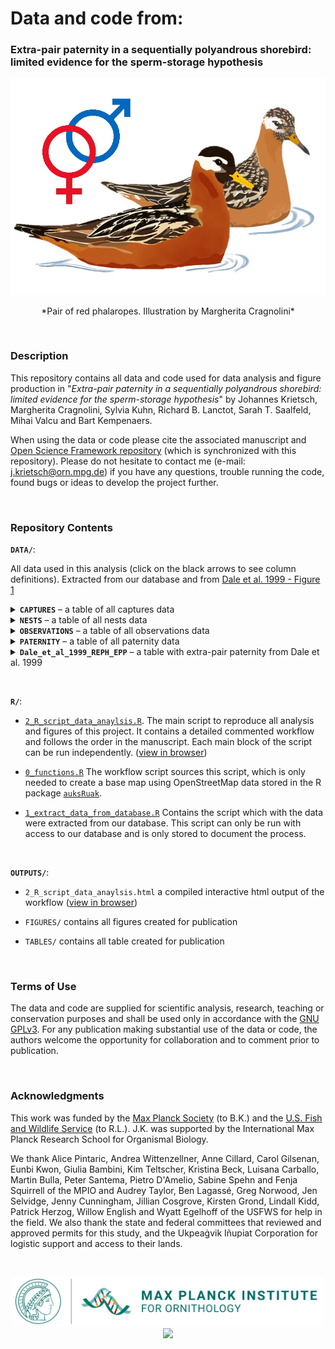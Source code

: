 # **Data and code from:**

### Extra-pair paternity in a sequentially polyandrous shorebird: limited evidence for the sperm-storage hypothesis

<p align="center">
  <img width="600" src="./DATA/ILLUSTRATIONS/reph_pair.jpg">
</p>  

<center> *Pair of red phalaropes. Illustration by Margherita Cragnolini*</center>

<p>&nbsp;</p>

### **Description**

This repository contains all data and code used for data analysis and figure production in "*Extra-pair paternity in a sequentially polyandrous shorebird: limited evidence for the sperm-storage hypothesis*" by Johannes Krietsch, Margherita Cragnolini, Sylvia Kuhn, Richard B. Lanctot, Sarah T. Saalfeld, Mihai Valcu and Bart Kempenaers.
  
When using the data or code please cite the associated manuscript and [Open Science Framework repository](https://osf.io/v475t/) (which is synchronized with this repository). Please do not hesitate to contact me (e-mail: j.krietsch@orn.mpg.de) if you have any questions, trouble running the code, found bugs or ideas to develop the project further. 


<p>&nbsp;</p>

### **Repository Contents**


**`DATA/`**:

All data used in this analysis (click on the black arrows to see column definitions). Extracted from our database 
and from [Dale et al. 1999 - Figure 1](https://doi.org/10.1007/s002650050591)

<details>
  <summary> <b><code>CAPTURES</code></b> – a table of all captures data</summary>
  
  Columns are defined as:

  1.	`external`: source of the data, MPIO = 0 or USFWS = 1
  2.	`data_type`: data types (see methods)
  3.	`year_`: year
  4.	`ID`: metal band id
  5.	`UL`: upper left colour bands
  6.	`UR`: upper right colour bands
  7.	`LL`: lower left colour bands
  8.	`LR`: lower right colour bands
  9.	`sex`: field and genetic sex
  10. `lat`: capture location latitude (decimal degrees)
  11. `lon`: capture location longitude (decimal degrees)
  12. `caught_time`: date and time caught
  13. `dead`: bird was found dead = 1 or was caught alive = 0

</details>


<details>
  <summary> <b><code>NESTS</code></b> – a table of all nests data</summary>
  
  Columns are defined as:

  1.	`external`: source of the data, MPIO = 0 or USFWS = 1
  2.	`data_type`: data types (see methods)
  3.	`year_`: year
  4.	`nestID`: unique nest id
  5.	`male_id`: male metal band id
  6.	`female_id`: female metal band id
  7.	`male_assigned`: how the male was assigned: 0 = not, 1 = field, 2 = genetically, 3 = only GPStag
  8.	`female_assigned`: how the female was assigned: 0 = not, 1 = field, 2 = genetically, 3 = only GPStag
  9.	`found_datetime`: date and time the nest was found
  10. `clutch_size`: total clutch size
  11. `collected_datetime`: date and time the clutch was collected (if so)
  12. `initiation`: estimated date and time the first egg was laid
  13. `initiation_method`: method with which the initiation date was estimated
  14. `est_hatching_datetime`: estimated hatching date and time 
  15. `hatching_datetime`: method with which the hatching date was estimated
  16. `chicks_back`: date and time chicks were brought back to the nest
  17. `last_checked_datetime`: date and time the nest was checked for the last time
  18. `nest_state`: last nest state: I = Incubated (active  nest), P = Predated, D = Deserted, H = Hatched (received hatched chicks), 
                    U = Unknown, O = Observer (collected withour replacement)     
  19. `nest_state_date`: date and time the nest state was based on 
  20. `lat`: nest location latitude (decimal degrees)
  21. `lon`: nest location longitude (decimal degrees)
  22. `parentage`: logic if parentage was possible     
  23. `anyEPY`: logic if any extra-pair young were found in the clutch
  24. `N_parentage`: number of eggs with parentage data
  25. `N_EPY`: number of extra-pair young
  26. `female_clutch`: sequence of female clutches based on the initiation date (1st, 2nd or 3rd clutch) within season
  27. `N_female_clutch`: total number of clutches within season
  28. `polyandrous`: logic if the female was social polyandrous
  29. `polyandry_study_site`: logic if the female was social polyandrous with both clutches within the intensive study plot
  30. `male_clutch`: sequence of male clutches based on the initiation date (1st or 2nd clutch) within season   
  31. `N_male_clutch`: total number of clutches within season     
  32. `renesting_male`: logic if the male was renesting
  33. `renesting_study_site`: logic if the male was renesting with both clutches within the intensive study plot
</details>


<details>
  <summary> <b><code>OBSERVATIONS</code></b> – a table of all observations data</summary>
  
  Columns are defined as:

  1.	`year_`: year 
  2.	`datetime_`: date and time of the observation
  3.	`obs_id`: unique observation id
  4.	`ID1`: id of one bird
  5.	`ID2`: id of another bird (if interaction)
  6.	`ID1sex`: sex of ID1
  7.	`ID2sex`: sex of ID2
  8.	`ID1copAS`: ID1 was copulating = 1 or not = 0
  9.	`ID2copAS`: ID2 was copulating = 1 or not = 0
  10. `same_sex`: logic ID1 and ID2 have the same sex
  11. `ID1_1st_partner`: id of the first breeding partner of ID1
  12. `ID1_2nd_partner`: id of the second breeding partner of ID1
  13. `diff_obs_1st_initiation`: differences between the observation and the initiation of the first nest
  14. `diff_obs_2nd_initiation`: differences between the observation and the initiation of the second nest
  15. `seen_with_other_than_1st_partner`: logic observation with other than first partner
  16. `seen_with_other_than_2nd_partner`: logic observation with other than second partner
  17. `copAS_not_1st_partner`: logic copulation with other than first partner
  18. `copAS_not_2nd_partner`: logic copulation with other than second partner     

</details>


<details>
  <summary> <b><code>PATERNITY</code></b> – a table of all paternity data</summary>
  
  Columns are defined as:

  1.	`year_`: year
  2.	`nestID`: unique nest id
  3.	`IDchick`: unique chick id
  4.	`IDmother`: genetic mother id
  5.	`IDfather`: genetic father id
  6.	`EPY`: extra-pair young = 1, within-pair young = 0 or unknown = NA
  7.	`fate`: egg fate, h = hatched, f = frozen (unidentified fate), u = unhatched
  8.	`undeveloped`: egg where only the germinal disc was visible = 1 or developed egg = 0
  9.	`comment`: comment from the parentage analysis

</details>


<details>
  <summary> <b><code>Dale_et_al_1999_REPH_EPP</code></b> – a table with extra-pair paternity 
  from Dale et al. 1999 </summary>
  
  Columns are defined as:

  1.	`year_`: year
  2.	`nestID`: unique nest number
  3.	`initiation_doy`: day of the year the first egg was laid
  4.	`anyEPY`: nest with extra-pair young = 1 or without = 0

</details>

<p>&nbsp;</p>


**`R/`**:

  - [`2_R_script_data_anaylsis.R`](https://github.com/krietsch/REPH_PATERNITY/blob/master/R/2_R_script_data_anaylsis.R). 
  The main script to reproduce all analysis and figures of this project. It contains a detailed commented workflow and 
  follows the order in the manuscript. Each main block of the script can be run independently. 
  ([view in browser](https://raw.githack.com/krietsch/REPH_PATERNITY/master/OUTPUTS/2_R_script_data_anaylsis.html "html"))
  
  - [`0_functions.R`](https://github.com/krietsch/REPH_PATERNITY/blob/master/R/0_functions.R) The workflow script 
  sources this script, which is only needed to create a base map using OpenStreetMap data stored in the R package 
  [`auksRuak`](https://github.com/krietsch/auksRuak). 
  
  - [`1_extract_data_from_database.R`](https://github.com/krietsch/REPH_PATERNITY/blob/master/R/1_extract_data_from_database.R) 
  Contains the script which with the data were extracted from our database. This script can only be run with access 
  to our database and is only stored to document the process. 
  
<p>&nbsp;</p>

  
**`OUTPUTS/`**:

  - `2_R_script_data_anaylsis.html` a compiled interactive html output of the workflow 
  ([view in browser](https://raw.githack.com/krietsch/REPH_PATERNITY/master/OUTPUTS/2_R_script_data_anaylsis.html "html"))
  
  - `FIGURES/` contains all figures created for publication
  
  - `TABLES/` contains all table created for publication
  

<p>&nbsp;</p>


### **Terms of Use**

The data and code are supplied for scientific analysis, research, teaching or conservation purposes and shall be used only in accordance with the [GNU GPLv3](https://github.com/krietsch/REPH_PATERNITY/blob/master/LICENSE).
For any publication making substantial use of the data or code, the authors welcome the opportunity for collaboration and to comment prior to publication.

<p>&nbsp;</p>


### **Acknowledgments**


This work was funded by the [Max Planck Society](https://www.mpg.de/en) (to B.K.) and the [U.S. Fish and Wildlife Service](https://www.fws.gov/) (to R.L.). J.K. was supported by the International Max Planck Research School for Organismal Biology. 

We thank Alice Pintaric, Andrea Wittenzellner, Anne Cillard, Carol Gilsenan, Eunbi Kwon, Giulia Bambini, Kim Teltscher, Kristina Beck, Luisana Carballo, Martin Bulla, Peter Santema, Pietro D'Amelio, Sabine Spehn and Fenja Squirrell of the MPIO and Audrey Taylor, Ben Lagassé, Greg Norwood, Jen Selvidge, Jenny Cunningham, Jillian Cosgrove, Kirsten Grond, Lindall Kidd, Patrick Herzog, Willow English and Wyatt Egelhoff of the USFWS for help in the field. We also thank the state and federal committees that reviewed and approved permits for this study, and the Ukpeaġvik Iñupiat Corporation for logistic support and access to their lands. 

<p>&nbsp;</p>

<p align="middle">
  <img src="./DATA/ILLUSTRATIONS/MPIO_logo.png" width="500" />
  <img src="./DATA/ILLUSTRATIONS/IMPRS_logo.png" width="280" /> 
</p>

